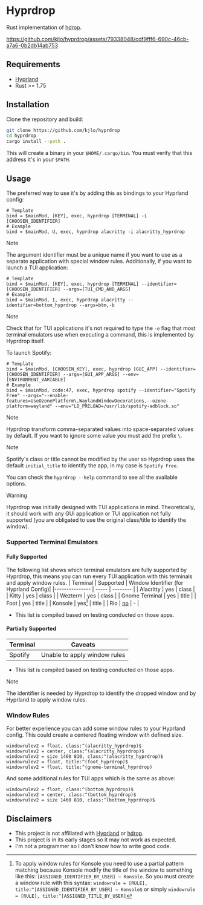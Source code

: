 # Hyprdrop

Rust implementation of [hdrop](https://github.com/Schweber/hdrop).

https://github.com/kjlo/hyprdrop/assets/79338048/cdf9fff6-690c-46cb-a7a6-0b2db14ab753


## Requirements

* [Hyprland](https://github.com/hyprwm/Hyprland)
* Rust >= 1.75


## Installation
Clone the repository and build:
```sh
git clone https://github.com/kjlo/hyprdrop
cd hyprdrop
cargo install --path .
```
This will create a binary in your `$HOME/.cargo/bin`. You must verify that this address it's in your `$PATH`.


## Usage
The preferred way to use it's by adding this as bindings to your Hyprland config:
```
# Template
bind = $mainMod, [KEY], exec, hyprdrop [TERMINAL] -i [CHOOSEN_IDENTIFIER]
# Example
bind = $mainMod, U, exec, hyprdrop alacritty -i alacritty_hyprdrop
```
>[!NOTE]
>
> The argument identifier must be a unique name if you want to use as a separate application with
> special window rules.
Additionally, if you want to launch a TUI application:

```
# Template
bind = $mainMod, [KEY], exec, hyprdrop [TERMINAL] --identifier=[CHOOSEN_IDENTIFIER] --args=[TUI_CMD_AND_ARGS]
# Example
bind = $mainMod, I, exec, hyprdrop alacritty --identifier=bottom_hyprdrop --args=btm,-b
```
>[!NOTE]
>
> Check that for TUI applications it's not required to type the `-e` flag that most
> terminal emulators use when executing a command, this is implemented by Hyprdrop itself.

To launch Spotify:
```
# Template
bind = $mainMod, [CHOOSEN_KEY], exec, hyprdrop [GUI_APP] --identifier=[CHOOSEN_IDENTIFIER] --args=[GUI_APP_ARGS] --env=[ENVIRONMENT_VARIABLE]
# Example
bind = $mainMod, code:47, exec, hyprdrop spotify --identifier="Spotify Free" --args="--enable-features=UseOzonePlatform\,WaylandWindowDecorations,--ozone-platform=wayland" --env="LD_PRELOAD=/usr/lib/spotify-adblock.so"
```
>[!NOTE]
>
> Hyprdrop transform comma-separated values into space-separated values by default. If you want to
> ignore some value you must add the prefix `\`.

>[!NOTE]
>
> Spotify's class or title cannot be modified by the user so Hyprdrop uses the default
> `initial_title` to identify the app, in my case is `Spotify Free`.

You can check the `hyprdrop --help` command to see all the available options.

>[!WARNING]
>
> Hyprdrop was initially designed with TUI applications in mind. Theoretically, it should work with
> any GUI application or TUI application not fully supported (you are obligated to use the original
> class/title to identify the window).

### Supported Terminal Emulators
#### Fully Supported
The following list shows which terminal emulators are fully supported by Hyprdrop, this means you can
run every TUI application with this terminals and apply window rules.
| Terminal | Supported | Window Identifier (for Hyprland Config)|
|--------------- | ----- | -------- |
| Alacritty      | yes   | class    |
| Kitty          | yes   | class    |
| Wezterm        | yes   | class    |
| Gnome Terminal | yes   | title    |
| Foot           | yes   | title    |
| Konsole        | yes[^1] | title    |
| Rio            | [no](https://github.com/raphamorim/rio/issues/405)    | -        |
* This list is compiled based on testing conducted on those apps.

#### Partially Supported
| Terminal | Caveats |
|-------- | ---------------------------- |
| Spotify | Unable to apply window rules |
* This list is compiled based on testing conducted on those apps.

[^1]: To apply window rules for Konsole you need to use a partial pattern matching because Konsole modify
the title of the window to something like this: `[ASSIGNED_IDENTIFIER_BY_USER] — Konsole`. So you must
create a window rule with this syntax: `windowrule = [RULE], title:^[ASSIGNED_IDENTIFIER_BY_USER] —
Konsole$` or simply `windowrule = [RULE], title:^[ASSIGNED_TITLE_BY_USER]`

>[!NOTE]
>
> The identifier is needed by Hyprdrop to identify the dropped window and by Hyprland to apply window rules.


### Window Rules
For better experience you can add some window rules to your Hyprland config. This could create a
centered floating window with defined size.
```
windowrulev2 = float, class:^(alacritty_hyprdrop)$
windowrulev2 = center, class:^(alacritty_hyprdrop)$
windowrulev2 = size 1460 810, class:^(alacritty_hyprdrop)$
windowrulev2 = float, title:^(foot_hyprdrop)$
windowrulev2 = float, title:^(gnome-terminal_hyprdrop)
```

And some additional rules for TUI apps which is the same as above:
```
windowrulev2 = float, class:^(bottom_hyprdrop)$
windowrulev2 = center, class:^(bottom_hyprdrop)$
windowrulev2 = size 1460 810, class:^(bottom_hyprdrop)$
```
## Disclaimers

- This project is not affiliated with [Hyprland](https://github.com/hyprwm/Hyprland) or [hdrop](https://github.com/Schweber/hdrop).
- This project is in its early stages so it may not work as expected.
- I'm not a programmer so I don't know how to write good code.
